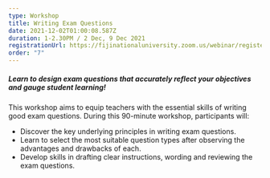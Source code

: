 ```yaml
---
type: Workshop
title: Writing Exam Questions
date: 2021-12-02T01:00:08.587Z
duration: 1-2.30PM / 2 Dec, 9 Dec 2021
registrationUrl: https://fijinationaluniversity.zoom.us/webinar/register/WN_XbEiKxOWQMGOQtKI07iomw
order: "7"
---
```

##### Learn to design exam questions that accurately reflect your objectives and gauge student learning!

This workshop aims to equip teachers with the essential skills of writing good exam questions. During this 90-minute workshop, participants will:

* Discover the key underlying principles in writing exam questions.
* Learn to select the most suitable question types after observing the advantages and drawbacks of each.
* Develop skills in drafting clear instructions, wording and reviewing the exam questions.